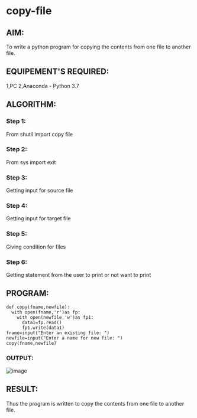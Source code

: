 # copy-file
## AIM:
To write a python program for copying the contents from one file to another file.
## EQUIPEMENT'S REQUIRED: 
1,PC
2,Anaconda - Python 3.7
## ALGORITHM: 
### Step 1:
From shutil import copy file
### Step 2:
From sys import exit
### Step 3:
Getting input for source file
### Step 4:
Getting input for target file
### Step 5:
Giving condition for files
### Step 6:
Getting statement from the user to print or not want to print
## PROGRAM:
```
def copy(fname,newfile):
  with open(fname,'r')as fp:
    with open(newfile,'w')as fp1:
      data1=fp.read()
      fp1.write(data1)
fname=input("Enter an existing file: ")
newfile=input("Enter a name for new file: ")
copy(fname,newfile)
```
### OUTPUT:
![image](https://github.com/Gokkul-M/copy-file/assets/144870543/6da85713-ac54-45ce-bb4a-df99084942f1)
## RESULT:
Thus the program is written to copy the contents from one file to another file.
